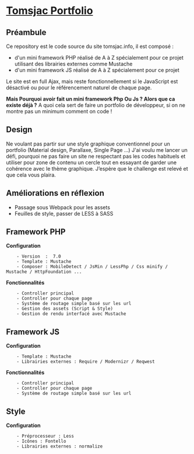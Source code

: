 # [Tomsjac Portfolio](http://www.tomsjac.info)

## Préambule
Ce repository  est le code source du site tomsjac.info, il est composé :
 - d'un mini framework PHP réalisé de A à Z spécialement pour ce projet utilisant des librairies externes comme Mustache
 - d'un mini framework JS réalisé de A à Z spécialement pour ce projet

Le site est en full Ajax, mais reste fonctionnellement si le JavaScript est désactivé ou pour le référencement naturel de chaque page.

 
**Mais Pourquoi avoir fait un mini framework Php Ou Js ? Alors que ca existe déjà ?**
A quoi cela sert de faire un portfolio de développeur, si on ne montre pas un minimum comment on code !
  

## Design
Ne voulant pas partir sur une style graphique conventionnel pour un portfolio (Material design, Parallaxe, Single Page ...)
J'ai voulu me lancer un défi, pourquoi ne pas faire un site ne respectant pas les codes habituels et utiliser pour zone de 
contenu un cercle tout en essayant de garder une cohérence avec le thème graphique. 
J’espère que le challenge est relevé et que cela vous plaira. 

## Améliorations en réflexion

- Passage sous Webpack pour les assets
- Feuilles de style, passer de LESS à SASS

## Framework PHP

**Configuration**

        - Version  :  7.0
        - Template : Mustache
        - Composer : MobileDetect / JsMin / LessPhp / Css minify / Mustache / HttpFoundation ...
   
**Fonctionnalités**

        - Controller principal
        - Controller pour chaque page
        - Système de routage simple basé sur les url
        - Gestion des assets (Script & Style)
        - Gestion de rendu interfacé avec Mustache

## Framework JS

**Configuration**

        - Template : Mustache
        - Librairies externes : Require / Modernizr / Reqwest

**Fonctionnalités**

        - Controller principal
        - Controller pour chaque page
        - Système de routage simple basé sur les url

## Style

**Configuration**

        - Préprocesseur : Less
        - Icônes : Fontello
        - Librairies externes : normalize
